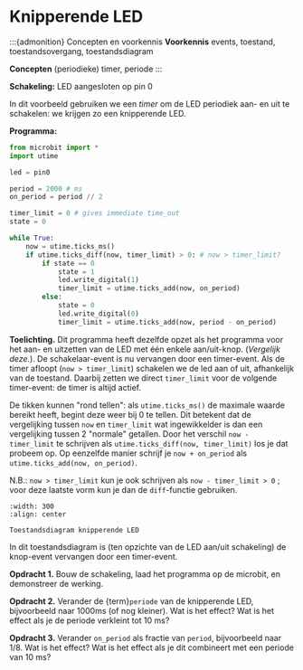 # Knipperende LED

:::{admonition} Concepten en voorkennis
**Voorkennis** events, toestand, toestandsovergang, toestandsdiagram

**Concepten**  (periodieke) timer, periode
:::

**Schakeling:** LED aangesloten op pin 0

In dit voorbeeld gebruiken we een *timer* om de LED periodiek aan- en uit te schakelen: we krijgen zo een knipperende LED.

**Programma:**

```Python
from microbit import *
import utime

led = pin0

period = 2000 # ms
on_period = period // 2

timer_limit = 0 # gives immediate time_out
state = 0

while True:
    now = utime.ticks_ms()
    if utime.ticks_diff(now, timer_limit) > 0: # now > timer_limit?
        if state == 0
            state = 1
            led.write_digital(1)
            timer_limit = utime.ticks_add(now, on_period)
        else:
            state = 0
            led.write_digital(0)
            timer_limit = utime.ticks_add(now, period - on_period)
```

**Toelichting.** Dit programma heeft dezelfde opzet als het programma voor het aan- en uitzetten van de LED met één enkele aan/uit-knop. (*Vergelijk deze.*). De schakelaar-event is nu vervangen door een timer-event. Als de timer afloopt (`now > timer_limit`) schakelen we de led aan of uit, afhankelijk van de toestand. Daarbij zetten we direct `timer_limit` voor de volgende timer-event: de timer is altijd actief.

De tikken kunnen "rond tellen": als `utime.ticks_ms()` de maximale waarde bereikt heeft, begint deze weer bij 0 te tellen. Dit betekent dat de vergelijking tussen `now` en `timer_limit` wat ingewikkelder is dan een vergelijking tussen 2 "normale" getallen. Door het verschil `now - timer_limit` te schrijven als `utime.ticks_diff(now, timer_limit)` los je dat probeem op. Op eenzelfde manier schrijf je `now + on_period` als `utime.ticks_add(now, on_period)`.

N.B.: `now > timer_limit` kun je ook schrijven als `now - timer_limit > 0` ; voor deze laatste vorm kun je dan de `diff`-functie gebruiken.

```{figure} ../figs/knipperende-led-diagram.drawio.png
:width: 300
:align: center

Toestandsdiagram knipperende LED
```

In dit toestandsdiagram is (ten opzichte van de LED aan/uit schakeling) de knop-event vervangen door een timer-event.

**Opdracht 1.** Bouw de schakeling, laad het programma op de microbit, en demonstreer de werking.

**Opdracht 2.** Verander de {term}`periode` van de knipperende LED, bijvoorbeeld naar 1000ms (of nog kleiner). Wat is het effect? Wat is het effect als je de periode verkleint tot 10 ms?

**Opdracht 3.** Verander `on_period` als fractie van `period`, bijvoorbeeld naar 1/8. Wat is het effect? Wat is het effect als je dit combineert met een periode van 10 ms?


